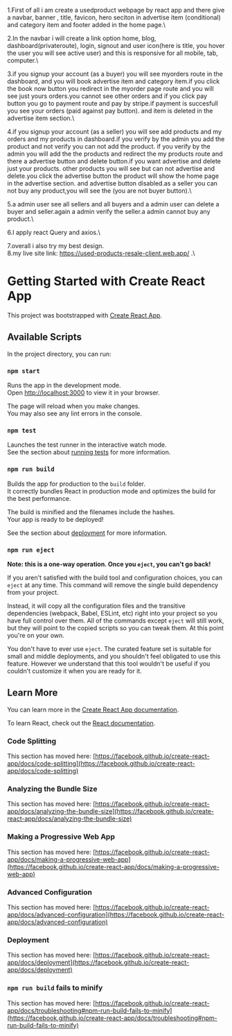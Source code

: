 1.First of all i am create a usedproduct webpage by react app and there give a navbar, banner , title, favicon,
hero seciton in advertise item (conditional) and category item and footer added in the home page.\

2.In the navbar i will create a link option home, blog, dashboard(privateroute), login, signout and user icon(here is title, you hover the user you will see active user) and this is responsive for all mobile, tab, computer.\

3.if you signup your account (as a buyer) you will see myorders route in the dashboard, and you will book advertise item and category item.if you click the book now button you redirect in the myorder page route and you will see just yours orders.you cannot see other orders and if you click pay button you go to payment route and pay by stripe.if payment is succesfull you see your orders (paid against pay button). and item is deleted in the advertise item section.\

4.if you signup your account (as a seller) you will see add products and my orders and my products in dashboard.if you verify by the admin you add the product and not verify you can not add the product. if you verify by the admin you will add the the products and redirect the my products route and there a advertise button and delete button.if you want advertise and delete just your products. other products you will see but can not advertise and delete.you click the advertise button the product will show the home page in the advertise section. and advertise button disabled.as a seller you can not buy any product,you will see the (you are not buyer button).\

5.a admin user see all sellers and all buyers and a admin user can delete a buyer and seller.again a admin verify the seller.a admin cannot buy any product.\


6.I apply react Query and axios.\

7.overall i also try my best design.\
8.my live site link: https://used-products-resale-client.web.app/  .\









# Getting Started with Create React App

This project was bootstrapped with [Create React App](https://github.com/facebook/create-react-app).

## Available Scripts

In the project directory, you can run:

### `npm start`

Runs the app in the development mode.\
Open [http://localhost:3000](http://localhost:3000) to view it in your browser.

The page will reload when you make changes.\
You may also see any lint errors in the console.

### `npm test`

Launches the test runner in the interactive watch mode.\
See the section about [running tests](https://facebook.github.io/create-react-app/docs/running-tests) for more information.

### `npm run build`

Builds the app for production to the `build` folder.\
It correctly bundles React in production mode and optimizes the build for the best performance.

The build is minified and the filenames include the hashes.\
Your app is ready to be deployed!

See the section about [deployment](https://facebook.github.io/create-react-app/docs/deployment) for more information.

### `npm run eject`

**Note: this is a one-way operation. Once you `eject`, you can't go back!**

If you aren't satisfied with the build tool and configuration choices, you can `eject` at any time. This command will remove the single build dependency from your project.

Instead, it will copy all the configuration files and the transitive dependencies (webpack, Babel, ESLint, etc) right into your project so you have full control over them. All of the commands except `eject` will still work, but they will point to the copied scripts so you can tweak them. At this point you're on your own.

You don't have to ever use `eject`. The curated feature set is suitable for small and middle deployments, and you shouldn't feel obligated to use this feature. However we understand that this tool wouldn't be useful if you couldn't customize it when you are ready for it.

## Learn More

You can learn more in the [Create React App documentation](https://facebook.github.io/create-react-app/docs/getting-started).

To learn React, check out the [React documentation](https://reactjs.org/).

### Code Splitting

This section has moved here: [https://facebook.github.io/create-react-app/docs/code-splitting](https://facebook.github.io/create-react-app/docs/code-splitting)

### Analyzing the Bundle Size

This section has moved here: [https://facebook.github.io/create-react-app/docs/analyzing-the-bundle-size](https://facebook.github.io/create-react-app/docs/analyzing-the-bundle-size)

### Making a Progressive Web App

This section has moved here: [https://facebook.github.io/create-react-app/docs/making-a-progressive-web-app](https://facebook.github.io/create-react-app/docs/making-a-progressive-web-app)

### Advanced Configuration

This section has moved here: [https://facebook.github.io/create-react-app/docs/advanced-configuration](https://facebook.github.io/create-react-app/docs/advanced-configuration)

### Deployment

This section has moved here: [https://facebook.github.io/create-react-app/docs/deployment](https://facebook.github.io/create-react-app/docs/deployment)

### `npm run build` fails to minify

This section has moved here: [https://facebook.github.io/create-react-app/docs/troubleshooting#npm-run-build-fails-to-minify](https://facebook.github.io/create-react-app/docs/troubleshooting#npm-run-build-fails-to-minify)
